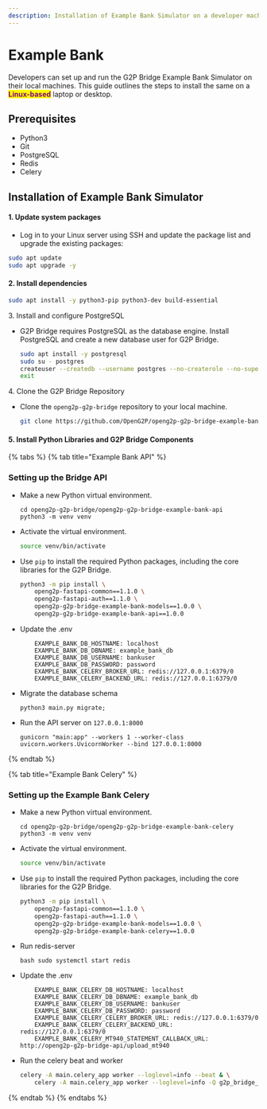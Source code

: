 ```yaml
---
description: Installation of Example Bank Simulator on a developer machine
---
```


# Example Bank

Developers can set up and run the G2P Bridge Example Bank Simulator on their local machines. This guide outlines the steps to install the same on a <mark style="color:purple;">**Linux-based**</mark> laptop or desktop.

## Prerequisites

* Python3
* Git
* PostgreSQL
* Redis
* Celery

## Installation of Example Bank Simulator

#### 1. Update system packages

* Log in to your Linux server using SSH and update the package list and upgrade the existing packages:

```bash
sudo apt update
sudo apt upgrade -y
```

#### 2. Install dependencies

```bash
sudo apt install -y python3-pip python3-dev build-essential

```

3\. Install and configure PostgreSQL

*   G2P Bridge requires PostgreSQL as the database engine. Install PostgreSQL and create a new database user for G2P Bridge.

    ```bash
    sudo apt install -y postgresql
    sudo su - postgres
    createuser --createdb --username postgres --no-createrole --no-superuser --pwprompt bankuser
    exit
    ```

4\. Clone the G2P Bridge Repository

*   Clone the `openg2p-g2p-bridge` repository to your local machine.

    ```bash
    git clone https://github.com/OpenG2P/openg2p-g2p-bridge-example-bank
    ```

#### 5. Install Python Libraries and G2P Bridge Components <a href="#docs-internal-guid-f8d8e15e-7fff-3872-8a9f-bfbb05735977" id="docs-internal-guid-f8d8e15e-7fff-3872-8a9f-bfbb05735977"></a>

{% tabs %}
{% tab title="Example Bank API" %}
### Setting up the Bridge API

*   Make a new Python virtual environment.

    ```
    cd openg2p-g2p-bridge/openg2p-g2p-bridge-example-bank-api
    python3 -m venv venv
    ```
*   Activate the virtual environment.

    ```bash
    source venv/bin/activate
    ```
*   Use `pip` to install the required Python packages, including the core libraries for the G2P Bridge.

    ```bash
    python3 -m pip install \
        openg2p-fastapi-common==1.1.0 \
        openg2p-fastapi-auth==1.1.0 \
        openg2p-g2p-bridge-example-bank-models==1.0.0 \
        openg2p-g2p-bridge-example-bank-api==1.0.0
    ```
*   Update the .env

    ```
        EXAMPLE_BANK_DB_HOSTNAME: localhost
        EXAMPLE_BANK_DB_DBNAME: example_bank_db
        EXAMPLE_BANK_DB_USERNAME: bankuser
        EXAMPLE_BANK_DB_PASSWORD: password
        EXAMPLE_BANK_CELERY_BROKER_URL: redis://127.0.0.1:6379/0
        EXAMPLE_BANK_CELERY_BACKEND_URL: redis://127.0.0.1:6379/0
    ```
*   Migrate the database schema

    ```
    python3 main.py migrate; 
    ```
*   Run the API server on `127.0.0.1:8000`

    ```
    gunicorn "main:app" --workers 1 --worker-class uvicorn.workers.UvicornWorker --bind 127.0.0.1:8000
    ```
{% endtab %}

{% tab title="Example Bank Celery" %}
### Setting up the Example Bank Celery&#x20;

*   Make a new Python virtual environment.

    ```
    cd openg2p-g2p-bridge/openg2p-g2p-bridge-example-bank-celery
    python3 -m venv venv
    ```
*   Activate the virtual environment.

    ```bash
    source venv/bin/activate
    ```
*   Use `pip` to install the required Python packages, including the core libraries for the G2P Bridge.

    ```bash
    python3 -m pip install \
        openg2p-fastapi-common==1.1.0 \
        openg2p-fastapi-auth==1.1.0 \
        openg2p-g2p-bridge-example-bank-models==1.0.0 \
        openg2p-g2p-bridge-example-bank-celery==1.0.0
    ```
*   Run redis-server

    ```
    bash sudo systemctl start redis
    ```
*   Update the .env

    ```
        EXAMPLE_BANK_CELERY_DB_HOSTNAME: localhost
        EXAMPLE_BANK_CELERY_DB_DBNAME: example_bank_db
        EXAMPLE_BANK_CELERY_DB_USERNAME: bankuser
        EXAMPLE_BANK_CELERY_DB_PASSWORD: password
        EXAMPLE_BANK_CELERY_CELERY_BROKER_URL: redis://127.0.0.1:6379/0
        EXAMPLE_BANK_CELERY_CELERY_BACKEND_URL: redis://127.0.0.1:6379/0
        EXAMPLE_BANK_CELERY_MT940_STATEMENT_CALLBACK_URL: http://openg2p-g2p-bridge-api/upload_mt940
    ```
*   Run the celery beat and worker

    ```bash
    celery -A main.celery_app worker --loglevel=info --beat & \
        celery -A main.celery_app worker --loglevel=info -Q g2p_bridge_celery_worker_tasks
    ```
{% endtab %}
{% endtabs %}
